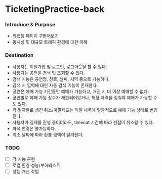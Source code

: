 # TicketingPractice-back

### Introduce & Purpose
- 티켓팅 페이지 구현해보기
- 동시성 및 대규모 트래픽 환경에 대한 이해

### Destination
- 사용자는 회원가입 및 로그인, 로그아웃을 할 수 있다.
- 사용자는 공연을 검색 및 조회할 수 있다.
- 검색 기능은 공연명, 장르, 날짜, 지역 등으로 가능하다.
- 검색 시 입력에 대한 자동 검색 기능이 존재한다.
- 공연은 예매 가능 기간동안 예매가 가능하고, 매진 시 더 이상 예매할 수 없다.
- 공연별로 예매 가능 장수가 제한되어있거나, 특정 자격을 갖춰야 예매가 가능할 수도 있다.
- 각 일자별로 생긴 취소/미결제표는 익일 새벽에 일괄적으로 예매 가능 상태로 변경된다.
- 사용자가 결제를 진행 중이더라도, timeout 시간에 따라 선점이 취소될 수 있다.
- 좌석 변경은 불가능하다.
- 취소 날짜에 따라 환불 금액이 달라진다.

### TODO
- [ ] 각 기능 구현
- [ ] 로컬 환경 성능/부하테스트
- [ ] 성능 개선 작업